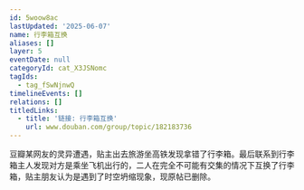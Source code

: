 ```yaml
---
id: 5woow8ac
lastUpdated: '2025-06-07'
name: 行李箱互换
aliases: []
layer: 5
eventDate: null
categoryId: cat_X3JSNomc
tagIds:
  - tag_fSwNjnwQ
timelineEvents: []
relations: []
titledLinks:
  - title: '链接: 行李箱互换'
    url: www.douban.com/group/topic/182183736
---
```

豆瓣某网友的灵异遭遇，贴主出去旅游坐高铁发现拿错了行李箱。最后联系到行李箱主人发现对方是乘坐飞机出行的，二人在完全不可能有交集的情况下互换了行李箱，贴主朋友认为是遇到了时空坍缩现象，现原帖已删除。
